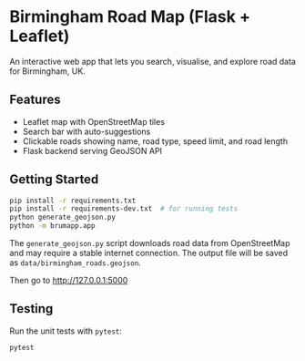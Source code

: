 # Birmingham Road Map (Flask + Leaflet)

An interactive web app that lets you search, visualise, and explore road data for Birmingham, UK.

## Features
- Leaflet map with OpenStreetMap tiles
- Search bar with auto-suggestions
- Clickable roads showing name, road type, speed limit, and road length
- Flask backend serving GeoJSON API

## Getting Started

```bash
pip install -r requirements.txt
pip install -r requirements-dev.txt  # for running tests
python generate_geojson.py
python -m brumapp.app
```

The `generate_geojson.py` script downloads road data from OpenStreetMap and may require a stable
internet connection. The output file will be saved as `data/birmingham_roads.geojson`.

Then go to http://127.0.0.1:5000

## Testing

Run the unit tests with `pytest`:

```bash
pytest
```
